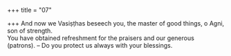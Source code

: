 +++
title = "07"

+++
And now we Vasiṣṭhas beseech you, the master of good things, o Agni,  son of strength.  
You have obtained refreshment for the praisers and our generous  
(patrons). – Do you protect us always with your blessings.  